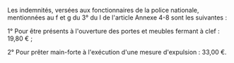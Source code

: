 Les indemnités, versées aux fonctionnaires de la police nationale, mentionnées au f et g du 3° du I de l'article Annexe 4-8 sont les suivantes :   

  
1° Pour être présents à l'ouverture des portes et meubles fermant à clef : 19,80 € ;   

  
2° Pour prêter main-forte à l'exécution d'une mesure d'expulsion : 33,00 €.

